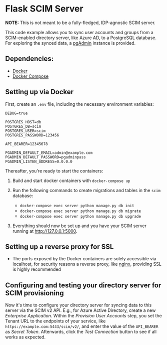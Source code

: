 # Flask SCIM Server
**NOTE:** This is not meant to be a fully-fledged, IDP-agnostic SCIM server. 

This code example allows you to sync user accounts and groups from a SCIM-enabled directory server, like Azure AD, to a PostgreSQL database. For exploring the synced data, a [pgAdmin](http://pgadmin.org) instance is provided. 

## Dependencies:
- [Docker](https://docs.docker.com/get-docker/)
- [Docker Compose](https://docs.docker.com/compose/install/)

## Setting up via Docker
First, create an ```.env``` file, including the necessary environment variables:

```env
DEBUG=true

POSTGRES_HOST=db
POSTGRES_DB=scim
POSTGRES_USER=scim
POSTGRES_PASSWORD=123456

API_BEARER=12345678

PGADMIN_DEFAULT_EMAIL=admin@example.com
PGADMIN_DEFAULT_PASSWORD=pgadminpass
PGADMIN_LISTEN_ADDRESS=0.0.0.0
```

Thereafter, you're ready to start the containers:
1.  Build and start docker containers with ```docker-compose up```
2.  Run the following commands to create migrations and tables in the ```scim``` database:
    - ```docker-compose exec server python manage.py db init```
    - ```docker-compose exec server python manage.py db migrate```
    - ```docker-compose exec server python manage.py db upgrade```

3. Everything should now be set up and you have your SCIM server running at http://127.0.0.1:5000.

## Setting up a reverse proxy for SSL
- The ports exposed by the Docker containers are solely accessible via localhost, for security reasons a reverse proxy, like [nginx](https://docs.nginx.com/nginx/admin-guide/web-server/reverse-proxy/), providing SSL is highly recommended

## Configuring and testing your directory server for SCIM provisioning
Now it's time to configure your directory server for syncing data to this server via the SCIM v2 API. 
E.g., for Azure Active Directory, create a new *Enterprise Application*. 
Within the *Provision User Accounts* step, you set the Tenant URL to the endpoints of your service, like `https://example.com:5443/scim/v2/`, and enter the value of the `API_BEARER` as *Secret Token*. 
Afterwards, click the *Test Connection* button to see if all works as expected.